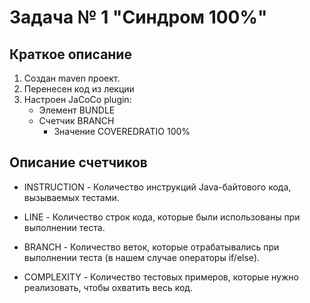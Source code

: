 # Задача № 1 "Синдром 100%"

## Краткое описание

1. Создан maven проект.
2. Перенесен код из лекции 
3. Настроен JaCoCo plugin:
    * Элемент BUNDLE
    * Счетчик BRANCH
        * Значение COVEREDRATIO 100%  
              
## Описание счетчиков

* INSTRUCTION - Количество инструкций Java-байтового кода, вызываемых тестами.

* LINE - Количество строк кода, которые были использованы при выполнении теста.

* BRANCH - Количество веток, которые отрабатывались при выполнении теста (в нашем случае операторы if/else).

* COMPLEXITY - Количество тестовых примеров, которые нужно реализовать, чтобы охватить весь код.
